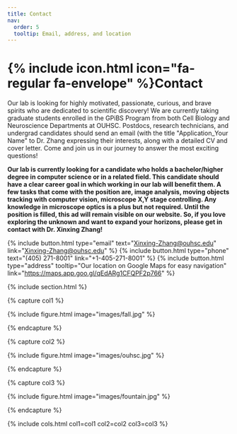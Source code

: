 ```yaml
---
title: Contact
nav:
  order: 5
  tooltip: Email, address, and location
---
```


# {% include icon.html icon="fa-regular fa-envelope" %}Contact

Our lab is looking for highly motivated, passionate, curious, and brave spirits who are dedicated to scientific discovery! We are currently taking graduate students enrolled in the GPiBS Program from both Cell Biology and Neuroscience Departments at OUHSC. Postdocs, research technicians, and undergrad candidates should send an email (with the title "Application_Your Name" to Dr. Zhang expressing their interests, along with a detailed CV and cover letter. Come and join us in our journey to answer the most exciting questions!

**Our lab is currently looking for a candidate who holds a bachelor/higher degree in computer science or in a related field. This candidate should have a clear career goal in which working in our lab will benefit them. A few tasks that come with the position are, image analysis, moving objects tracking with computer vision, microscope X,Y stage controlling. Any knowledge in microscope optics is a plus but not required. Until the position is filled, this ad will remain visible on our website. So, if you love exploring the unknown and want to expand your horizons, please get in contact with Dr. Xinxing Zhang!** 

{%
  include button.html
  type="email"
  text="Xinxing-Zhang@ouhsc.edu"
  link="Xinxing-Zhang@ouhsc.edu"
%}
{%
  include button.html
  type="phone"
  text="(405) 271-8001"
  link="+1-405-271-8001"
%}
{%
  include button.html
  type="address"
  tooltip="Our location on Google Maps for easy navigation"
  link="https://maps.app.goo.gl/qEdARg1CFQPF2p766"
%}

{% include section.html %}

{% capture col1 %}

{%
  include figure.html
  image="images/fall.jpg"
%}

{% endcapture %}

{% capture col2 %}

{%
  include figure.html
  image="images/ouhsc.jpg"
%}

{% endcapture %}

{% capture col3 %}

{%
  include figure.html
  image="images/fountain.jpg"
%}

{% endcapture %}


{% include cols.html col1=col1 col2=col2 col3=col3 %}


